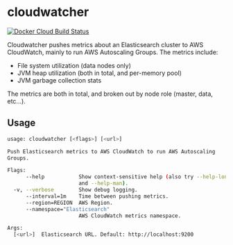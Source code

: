 # cloudwatcher

[![Docker Cloud Build Status](https://img.shields.io/docker/cloud/build/mintel/elasticsearch-cloudwatcher.svg)](https://hub.docker.com/r/mintel/elasticsearch-cloudwatcher)

Cloudwatcher pushes metrics about an Elasticsearch cluster to AWS CloudWatch,
mainly to run AWS Autoscaling Groups. The metrics include:

- File system utilization (data nodes only)
- JVM heap utilization (both in total, and per-memory pool)
- JVM garbage collection stats

The metrics are both in total, and broken out by node role (master, data, etc...).

## Usage

```bash
usage: cloudwatcher [<flags>] [<url>]

Push Elasticsearch metrics to AWS CloudWatch to run AWS Autoscaling
Groups.

Flags:
      --help           Show context-sensitive help (also try --help-long
                       and --help-man).
  -v, --verbose        Show debug logging.
      --interval=1m    Time between pushing metrics.
      --region=REGION  AWS Region.
      --namespace="Elasticsearch"
                       AWS CloudWatch metrics namespace.

Args:
  [<url>]  Elasticsearch URL. Default: http://localhost:9200
```
